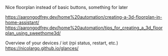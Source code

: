 Nice floorplan instead of basic buttons, something for later

https://aarongodfrey.dev/home%20automation/creating-a-3d-floorplan-in-home-assistant/
https://aarongodfrey.dev/home%20automation/tips_for_creating_a_3d_floorplan_using_sweethome3d/

Overview of your devices / iot (rpi status, restart, etc.)
https://nicolargo.github.io/glances/
